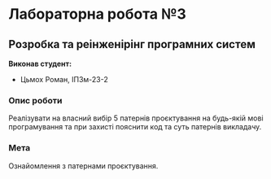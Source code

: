 # Лабораторна робота №3
## Розробка та реінженірінг програмних систем

**Виконав студент:**
- Цьмох Роман, ІПЗм-23-2

### Опис роботи
Реалізувати на власний вибір 5 патернів проєктування на будь-якій мові програмування та при захисті пояснити код та суть патернів викладачу.

### Мета
Ознайомлення з патернами проєктування.
